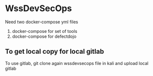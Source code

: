 # WssDevSecOps
Need two docker-compose yml files
1. docker-compose for set of tools
2. docker-compose for defectdojo

## To get local copy for local gitlab
To use gitlab, git clone again wssdevsecops file in kali and upload local gitlab